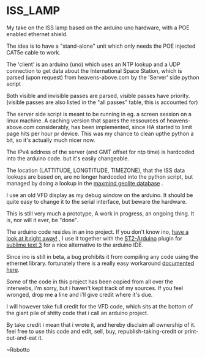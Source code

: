 ISS_LAMP
========

My take on the ISS lamp based on the arduino uno hardware, with a POE enabled ethernet shield.

The idea is to have a "stand-alone" unit which only needs the POE injected CAT5e cable to work.

The 'client' is an arduino (uno) which uses an NTP lookup and a UDP connection to get data about the International Space Station,
which is parsed (upon request) from heavens-above.com by the 'Server' side python script

Both visible and invisible passes are parsed, visible passes have priority. (visible passes are also listed in the "all passes" table, this is accounted for)

The server side script is meant to be running in eg. a screen session on a linux machine.
A caching version that spares the ressources of heavens-above.com considerably, has been implemented, since HA started to limit page hits per hour pr device.
This was my chance to clean upthe python a bit, so it's actually much nicer now.

The IPv4 address of the server (and GMT offset for ntp time) is hardcoded into the arduino code. but it's easily changeable.

The location (LATTITUDE, LONGTITUDE, TIMEZONE), that the ISS data lookups are based on, are no longer hardcoded into the python script, but managed by doing a lookup in the [maxmind geolite database](http://dev.maxmind.com/geoip/legacy/geolite/) .

I use an old VFD display as my debug window on the arduino. It should be quite easy to change it to the serial interface, but beware the hardware.

This is still very much a prototype, A work in progress, an ongoing thing. It is, nor will it ever, be "done".

The arduino code resides in an ino project. If you don't know ino, [have a look at it right away!](http://inotool.org/) , I use it together with the [ST2-Arduino](https://github.com/geetarista/ST2-Arduino) plugin for [sublime text 3](http://www.sublimetext.com/) for a nice alternative to the arduino IDE.

Since ino is still in beta, a bug prohibits it from compiling any code using the ethernet library. fortunately there is a really easy workaround [documented here](https://github.com/amperka/ino/issues/55#issuecomment-47021016).

Some of the code in this project has been copied from all over the interwebs, i'm sorry, but i haven't kept track of my sources. If you feel wronged, drop me a line and i'll give credit where it's due.

I will however take full credit for the VFD code, which sits at the bottom of the giant pile of shitty code that i call an arduino project.

By take credit i mean that i wrote it, and hereby disclaim all ownership of it. feel free to use this code and edit, sell, buy, republish-taking-credit or print-out-and-eat it.

~Robotto
